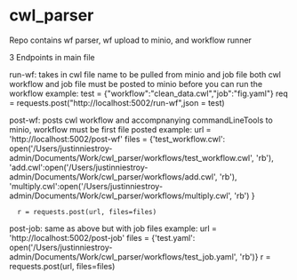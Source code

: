 # cwl_parser

Repo contains wf parser, wf upload to minio, and workflow runner

3 Endpoints in main file

run-wf:
  takes in cwl file name to be pulled from minio and job file
  both cwl workflow and job file must be posted to minio before you can run the workflow
  example: 
    test = {"workflow":"clean_data.cwl","job":"fig.yaml"}
    req = requests.post("http://localhost:5002/run-wf",json = test)
    
post-wf:
  posts cwl workflow and accompnanying commandLineTools to minio, workflow must be first file posted
  example:
     url = 'http://localhost:5002/post-wf'
     files = {'test_workflow.cwl': open('/Users/justinniestroy-admin/Documents/Work/cwl_parser/workflows/test_workflow.cwl',        'rb'),
     'add.cwl':open('/Users/justinniestroy-admin/Documents/Work/cwl_parser/workflows/add.cwl', 'rb'),
     'multiply.cwl':open('/Users/justinniestroy-admin/Documents/Work/cwl_parser/workflows/multiply.cwl', 'rb')
        }

      r = requests.post(url, files=files)
post-job:
  same as above but with job files 
  example:
    url = 'http://localhost:5002/post-job'
    files = {'test.yaml': open('/Users/justinniestroy-admin/Documents/Work/cwl_parser/workflows/test_job.yaml', 'rb')}
    r = requests.post(url, files=files)
